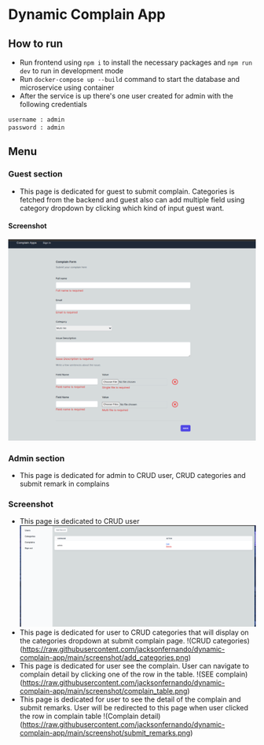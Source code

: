 # Dynamic Complain App
## How to run
- Run frontend using `npm i` to install the necessary packages and `npm run dev` to run in development mode
- Run `docker-compose up --build` command to start the database and microservice using container
- After the service is up there's one user created for admin with the following credentials
```
username : admin
password : admin
```
## Menu
### Guest section
- This page is dedicated for guest to submit complain. Categories is fetched from the backend and guest also can add
multiple field using category dropdown by clicking which kind of input guest want.
#### Screenshot
![Guest Submit Complain](https://raw.githubusercontent.com/jacksonfernando/dynamic-complain-app/main/screenshot/Guest.png)
### Admin section
- This page is dedicated for admin to CRUD user, CRUD categories and submit remark in complains
### Screenshot
- This page is dedicated to CRUD user
![CRUD user](https://raw.githubusercontent.com/jacksonfernando/dynamic-complain-app/main/screenshot/userspng.png)
- This page is dedicated for user to CRUD categories that will  display on the categories dropdown at submit complain page.
!(CRUD categories)(https://raw.githubusercontent.com/jacksonfernando/dynamic-complain-app/main/screenshot/add_categories.png)
- This page is dedicated for  user see the complain. User can navigate to complain detail by clicking one of the row in the table.
!(SEE complain)(https://raw.githubusercontent.com/jacksonfernando/dynamic-complain-app/main/screenshot/complain_table.png)
- This page is dedicated for  user to see the detail of the complain and submit remarks. User will be redirected to this page when user clicked the row in complain table
!(Complain detail)(https://raw.githubusercontent.com/jacksonfernando/dynamic-complain-app/main/screenshot/submit_remarks.png)

